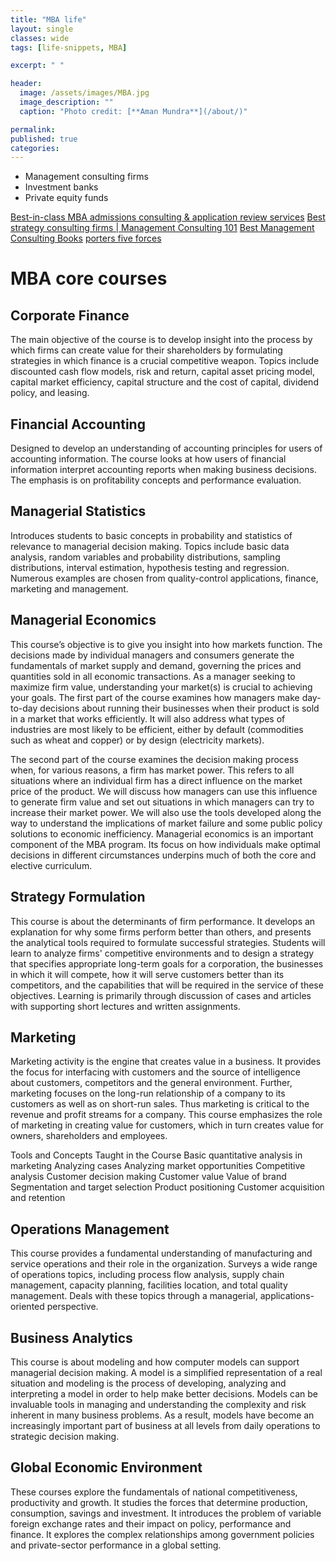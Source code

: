 ```yaml
---
title: "MBA life"
layout: single
classes: wide
tags: [life-snippets, MBA]

excerpt: " "

header:
  image: /assets/images/MBA.jpg
  image_description: ""
  caption: "Photo credit: [**Aman Mundra**](/about/)"

permalink:
published: true
categories: 
---
```


- Management consulting firms
- Investment banks
- Private equity funds

[Best-in-class MBA admissions consulting & application review services](https://www.mbacrystalball.com/)
[Best strategy consulting firms | Management Consulting 101](https://www.mbacrystalball.com/blog/2012/09/04/best-consulting-firms-strategy/)
[Best Management Consulting Books](https://www.mbacrystalball.com/blog/2014/05/23/best-management-consulting-books/)
[porters five forces](https://www.mbacrystalball.com/blog/strategy/porters-five-forces/)

 
# MBA core courses
 
## Corporate Finance
The main objective of the course is to develop insight into the process by which firms can create value for their shareholders 
by formulating strategies in which finance is a crucial competitive weapon. 
Topics include discounted cash flow models, risk and return, capital asset pricing model, capital market efficiency, capital structure and the cost of capital, dividend policy, and leasing.

## Financial Accounting
Designed to develop an understanding of accounting principles for users of accounting information. 
The course looks at how users of financial information interpret accounting reports when making business decisions. 
The emphasis is on profitability concepts and performance evaluation. 

## Managerial Statistics
Introduces students to basic concepts in probability and statistics of relevance to managerial decision making. 
Topics include basic data analysis, random variables and probability distributions, sampling distributions, interval estimation, hypothesis testing and regression. 
Numerous examples are chosen from quality-control applications, finance, marketing and management.

## Managerial Economics
This course’s objective is to give you insight into how markets function. The decisions made by individual managers and consumers generate the fundamentals of market supply and demand, 
governing the prices and quantities sold in all economic transactions. 
As a manager seeking to maximize firm value, understanding your market(s) is crucial to achieving your goals. 
The first part of the course examines how managers make day-to-day decisions about running their businesses when their product is sold in a market that works efficiently. 
It will also address what types of industries are most likely to be efficient, either by default (commodities such as wheat and copper) or by design (electricity markets).

The second part of the course examines the decision making process when, for various reasons, a firm has market power. 
This refers to all situations where an individual firm has a direct influence on the market price of the product. 
We will discuss how managers can use this influence to generate firm value and set out situations in which managers can try to increase their market power. 
We will also use the tools developed along the way to understand the implications of market failure and some public policy solutions to economic inefficiency. 
Managerial economics is an important component of the MBA program. Its focus on how individuals make optimal decisions in different circumstances underpins much of both the core 
and elective curriculum. 

## Strategy Formulation
This course is about the determinants of firm performance. It develops an explanation for why some firms perform better than others, and presents the analytical tools 
required to formulate successful strategies. Students will learn to analyze firms' competitive environments and to design a strategy that specifies appropriate long-term goals 
for a corporation, the businesses in which it will compete, how it will serve customers better than its competitors, and the capabilities that will be required in the service 
of these objectives. Learning is primarily through discussion of cases and articles with supporting short lectures and written assignments.

## Marketing
Marketing activity is the engine that creates value in a business. It provides the focus for interfacing with customers and the source of intelligence about customers, 
competitors and the general environment. Further, marketing focuses on the long-run relationship of a company to its customers as well as on short-run sales. 
Thus marketing is critical to the revenue and profit streams for a company. This course emphasizes the role of marketing in creating value for customers, which in turn creates value 
for owners, shareholders and employees.

Tools and Concepts Taught in the Course
Basic quantitative analysis in marketing
Analyzing cases
Analyzing market opportunities
Competitive analysis
Customer decision making
Customer value
Value of brand
Segmentation and target selection
Product positioning
Customer acquisition and retention
 
## Operations Management
This course provides a fundamental understanding of manufacturing and service operations and their role in the organization. 
Surveys a wide range of operations topics, including process flow analysis, supply chain management, capacity planning, facilities location, and total quality management. 
Deals with these topics through a managerial, applications-oriented perspective. 

## Business Analytics
This course is about modeling and how computer models can support managerial decision making. A model is a simplified representation of a real situation and modeling is 
the process of developing, analyzing and interpreting a model in order to help make better decisions. Models can be invaluable tools in managing and understanding the complexity 
and risk inherent in many business problems. As a result, models have become an increasingly important part of business at all levels from daily operations to strategic decision making.

## Global Economic Environment
These courses explore the fundamentals of national competitiveness, productivity and growth. It studies the forces that determine production, consumption, savings and investment. 
It introduces the problem of variable foreign exchange rates and their impact on policy, performance and finance. 
It explores the complex relationships among government policies and private-sector performance in a global setting.